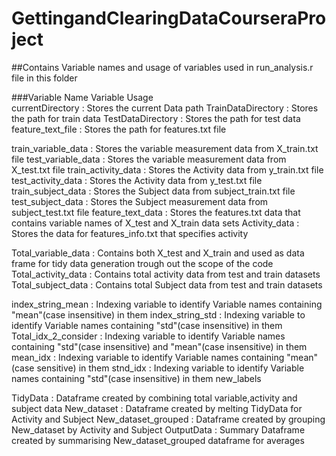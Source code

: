 # GettingandClearingDataCourseraProject
##Contains Variable names and usage of variables used in run_analysis.r file in this folder


###Variable Name               Variable Usage                   
currentDirectory   :   	Stores the current Data path 
TrainDataDirectory : 	  Stores the path for train data
TestDataDirectory  : 	  Stores the path for test data
feature_text_file  :    Stores the path for features.txt file



train_variable_data	:   Stores the variable measurement data from X_train.txt file
test_variable_data  :   Stores the variable measurement data from X_test.txt file
train_activity_data :   Stores the Activity data from y_train.txt file
test_activity_data  :   Stores the Activity data from y_test.txt file
train_subject_data 	:   Stores the Subject data from subject_train.txt file
test_subject_data   :   Stores the Subject measurement data from subject_test.txt file
feature_text_data   :   Stores the features.txt data that contains variable names of X_test and X_train data sets
Activity_data 		  :   Stores the data for features_info.txt that specifies activity


Total_variable_data : Contains both X_test and X_train and used as data frame for tidy data generation trough out the scope of the code
Total_activity_data : Contains total activity data from test and train datasets
Total_subject_data  : Contains total Subject data from test and train datasets


index_string_mean  	  : Indexing variable to identify Variable names containing "mean"(case insensitive) in them 
index_string_std  	  : Indexing variable to identify Variable names containing "std"(case insensitive) in them 
Total_idx_2_consider  : Indexing variable to identify Variable names containing "std"(case insensitive) and "mean"(case insensitive) in them
mean_idx			        : Indexing variable to identify Variable names containing "mean"(case sensitive) in them
stnd_idx			        : Indexing variable to identify Variable names containing "std"(case insensitive) in them
new_labels

TidyData  			    : Dataframe created by combining total variable,activity and subject data 
New_dataset			    : Dataframe created by melting TidyData for Activity and Subject
New_dataset_grouped : Dataframe created by grouping New_dataset by Activity and Subject
OutputData 			    : Summary Dataframe created by summarising New_dataset_grouped dataframe for averages
